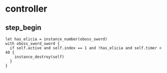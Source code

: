 # controller

## step_begin

```sp
let has_elicia = instance_number(oboss_sword)
with oboss_sword_sword {
  if self.active and self.index == 1 and !has_elicia and self.timer < 40 {
    instance_destroy(self)
  }
}
```
